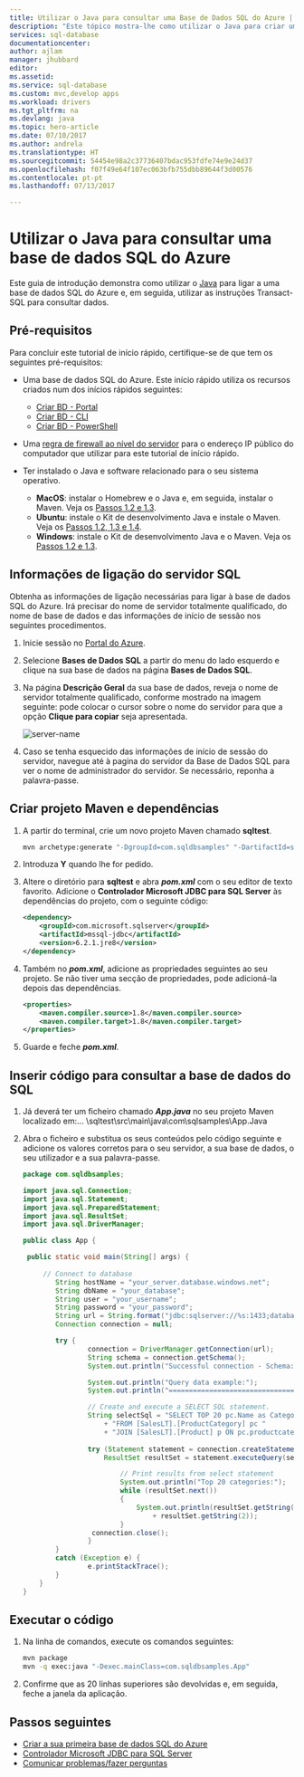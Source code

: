 ```yaml
---
title: Utilizar o Java para consultar uma Base de Dados SQL do Azure | Microsoft Docs
description: "Este tópico mostra-lhe como utilizar o Java para criar um programa que se liga a uma base de dados SQL do Azure e a consulta com instruções Transact-SQL."
services: sql-database
documentationcenter: 
author: ajlam
manager: jhubbard
editor: 
ms.assetid: 
ms.service: sql-database
ms.custom: mvc,develop apps
ms.workload: drivers
ms.tgt_pltfrm: na
ms.devlang: java
ms.topic: hero-article
ms.date: 07/10/2017
ms.author: andrela
ms.translationtype: HT
ms.sourcegitcommit: 54454e98a2c37736407bdac953fdfe74e9e24d37
ms.openlocfilehash: f07f49e64f107ec063bfb755dbb89644f3d00576
ms.contentlocale: pt-pt
ms.lasthandoff: 07/13/2017

---
```

# <a name="use-java-to-query-an-azure-sql-database"></a>Utilizar o Java para consultar uma base de dados SQL do Azure

Este guia de introdução demonstra como utilizar o [Java](https://docs.microsoft.com/sql/connect/jdbc/microsoft-jdbc-driver-for-sql-server) para ligar a uma base de dados SQL do Azure e, em seguida, utilizar as instruções Transact-SQL para consultar dados.

## <a name="prerequisites"></a>Pré-requisitos

Para concluir este tutorial de início rápido, certifique-se de que tem os seguintes pré-requisitos:

- Uma base de dados SQL do Azure. Este início rápido utiliza os recursos criados num dos inícios rápidos seguintes: 

   - [Criar BD - Portal](sql-database-get-started-portal.md)
   - [Criar BD - CLI](sql-database-get-started-cli.md)
   - [Criar BD - PowerShell](sql-database-get-started-powershell.md)

- Uma [regra de firewall ao nível do servidor](sql-database-get-started-portal.md#create-a-server-level-firewall-rule) para o endereço IP público do computador que utilizar para este tutorial de início rápido.

- Ter instalado o Java e software relacionado para o seu sistema operativo.

    - **MacOS**: instalar o Homebrew e o Java e, em seguida, instalar o Maven. Veja os [Passos 1.2 e 1.3](https://www.microsoft.com/sql-server/developer-get-started/java/mac/).
    - **Ubuntu**: instale o Kit de desenvolvimento Java e instale o Maven. Veja os [Passos 1.2, 1.3 e 1.4](https://www.microsoft.com/sql-server/developer-get-started/java/ubuntu/).
    - **Windows**: instale o Kit de desenvolvimento Java e o Maven. Veja os [Passos 1.2 e 1.3](https://www.microsoft.com/sql-server/developer-get-started/java/windows/).    

## <a name="sql-server-connection-information"></a>Informações de ligação do servidor SQL

Obtenha as informações de ligação necessárias para ligar à base de dados SQL do Azure. Irá precisar do nome de servidor totalmente qualificado, do nome de base de dados e das informações de início de sessão nos seguintes procedimentos.

1. Inicie sessão no [Portal do Azure](https://portal.azure.com/).
2. Selecione **Bases de Dados SQL** a partir do menu do lado esquerdo e clique na sua base de dados na página **Bases de Dados SQL**. 
3. Na página **Descrição Geral** da sua base de dados, reveja o nome de servidor totalmente qualificado, conforme mostrado na imagem seguinte: pode colocar o cursor sobre o nome do servidor para que a opção **Clique para copiar** seja apresentada.  

   ![server-name](./media/sql-database-connect-query-dotnet/server-name.png) 

4. Caso se tenha esquecido das informações de início de sessão do servidor, navegue até à pagina do servidor da Base de Dados SQL para ver o nome de administrador do servidor.  Se necessário, reponha a palavra-passe.     

## <a name="create-maven-project-and-dependencies"></a>**Criar projeto Maven e dependências**
1. A partir do terminal, crie um novo projeto Maven chamado **sqltest**. 

   ```bash
   mvn archetype:generate "-DgroupId=com.sqldbsamples" "-DartifactId=sqltest" "-DarchetypeArtifactId=maven-archetype-quickstart" "-Dversion=1.0.0"
   ```

2. Introduza **Y** quando lhe for pedido.
3. Altere o diretório para **sqltest** e abra ***pom.xml*** com o seu editor de texto favorito.  Adicione o **Controlador Microsoft JDBC para SQL Server** às dependências do projeto, com o seguinte código:

   ```xml
   <dependency>
       <groupId>com.microsoft.sqlserver</groupId>
       <artifactId>mssql-jdbc</artifactId>
       <version>6.2.1.jre8</version>
   </dependency>
   ```

4. Também no ***pom.xml***, adicione as propriedades seguintes ao seu projeto.  Se não tiver uma secção de propriedades, pode adicioná-la depois das dependências.

   ```xml
   <properties>
       <maven.compiler.source>1.8</maven.compiler.source>
       <maven.compiler.target>1.8</maven.compiler.target>
   </properties>
   ```

5. Guarde e feche ***pom.xml***.

## <a name="insert-code-to-query-sql-database"></a>Inserir código para consultar a base de dados do SQL

1. Já deverá ter um ficheiro chamado ***App.java*** no seu projeto Maven localizado em:... \sqltest\src\main\java\com\sqlsamples\App.Java

2. Abra o ficheiro e substitua os seus conteúdos pelo código seguinte e adicione os valores corretos para o seu servidor, a sua base de dados, o seu utilizador e a sua palavra-passe.

   ```java
   package com.sqldbsamples;

   import java.sql.Connection;
   import java.sql.Statement;
   import java.sql.PreparedStatement;
   import java.sql.ResultSet;
   import java.sql.DriverManager;

   public class App {

    public static void main(String[] args) {
    
        // Connect to database
           String hostName = "your_server.database.windows.net";
           String dbName = "your_database";
           String user = "your_username";
           String password = "your_password";
           String url = String.format("jdbc:sqlserver://%s:1433;database=%s;user=%s;password=%s;encrypt=true;hostNameInCertificate=*.database.windows.net;loginTimeout=30;", hostName, dbName, user, password);
           Connection connection = null;

           try {
                   connection = DriverManager.getConnection(url);
                   String schema = connection.getSchema();
                   System.out.println("Successful connection - Schema: " + schema);

                   System.out.println("Query data example:");
                   System.out.println("=========================================");

                   // Create and execute a SELECT SQL statement.
                   String selectSql = "SELECT TOP 20 pc.Name as CategoryName, p.name as ProductName " 
                       + "FROM [SalesLT].[ProductCategory] pc "  
                       + "JOIN [SalesLT].[Product] p ON pc.productcategoryid = p.productcategoryid";
                
                   try (Statement statement = connection.createStatement();
                       ResultSet resultSet = statement.executeQuery(selectSql)) {

                           // Print results from select statement
                           System.out.println("Top 20 categories:");
                           while (resultSet.next())
                           {
                               System.out.println(resultSet.getString(1) + " "
                                   + resultSet.getString(2));
                           }
                    connection.close();
                   }                   
           }
           catch (Exception e) {
                   e.printStackTrace();
           }
       }
   }
   ```

## <a name="run-the-code"></a>Executar o código

1. Na linha de comandos, execute os comandos seguintes:

   ```bash
   mvn package
   mvn -q exec:java "-Dexec.mainClass=com.sqldbsamples.App"
   ```

2. Confirme que as 20 linhas superiores são devolvidas e, em seguida, feche a janela da aplicação.


## <a name="next-steps"></a>Passos seguintes
- [Criar a sua primeira base de dados SQL do Azure](sql-database-design-first-database.md)
- [Controlador Microsoft JDBC para SQL Server](https://github.com/microsoft/mssql-jdbc)
- [Comunicar problemas/fazer perguntas](https://github.com/microsoft/mssql-jdbc/issues)


